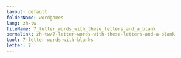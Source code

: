```yaml
---
layout: default
folderName: wordgames
lang: zh-tw
fileName: 7_letter_words_with_these_letters_and_a_blank
permalink: zh-tw/7-letter-words-with-these-letters-and-a-blank
tool: 7-letter-words-with-blanks
letter: 7
---
```

